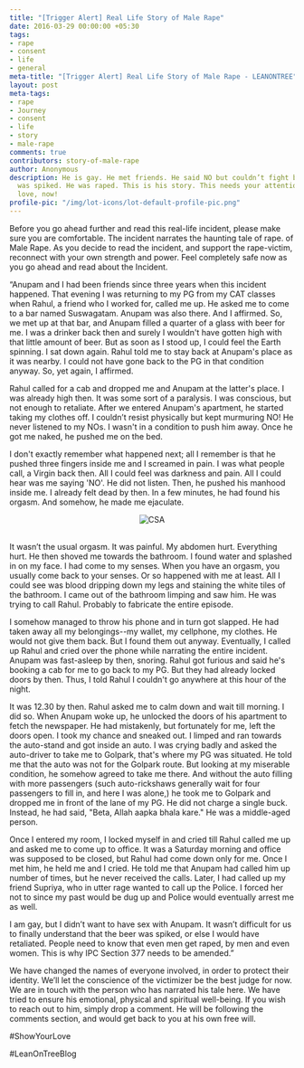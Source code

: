 ```yaml
---
title: "[Trigger Alert] Real Life Story of Male Rape"
date: 2016-03-29 00:00:00 +05:30
tags:
- rape
- consent
- life
- general
meta-title: "[Trigger Alert] Real Life Story of Male Rape - LEANONTREE"
layout: post
meta-tags:
- rape
- Journey
- consent
- life
- story
- male-rape
comments: true
contributors: story-of-male-rape
author: Anonymous
description: He is gay. He met friends. He said NO but couldn’t fight back. His drink
  was spiked. He was raped. This is his story. This needs your attention &amp; your
  love, now!
profile-pic: "/img/lot-icons/lot-default-profile-pic.png"
---
```


<p class="lot-text">Before you go ahead further and read this real-life incident, please make sure you are comfortable. The incident narrates the haunting tale of rape. of Male Rape. As you decide to read the incident, and support the rape-victim, reconnect with your own strength and power. Feel completely safe now as you go ahead and read about the Incident.</p>

<p class="post-text-format">“Anupam and I had been friends since three years when this incident happened. <!--more-->That evening I was returning to my PG from my CAT classes when Rahul, a friend who I worked for, called me up. He asked me to come to a bar named Suswagatam. Anupam was also there. And I affirmed. So, we met up at that bar, and Anupam filled a quarter of a glass with beer for me. I was a drinker back then and surely I wouldn't have gotten high with that little amount of beer. But as soon as I stood up, I could feel the Earth spinning. I sat down again. Rahul told me to stay back at Anupam's place as it was nearby. I could not have gone back to the PG in that condition anyway. So, yet again, I affirmed.</p>

<p class="post-text-format">Rahul called for a cab and dropped me and Anupam at the latter's place. I was already high then. It was some sort of a paralysis. I was conscious, but not enough to retaliate. After we entered Anupam's apartment, he started taking my clothes off. I couldn’t resist physically but kept murmuring NO! He never listened to my NOs. I wasn't in a condition to push him away. Once he got me naked, he pushed me on the bed.</p>

<p class="post-text-format">I don't exactly remember what happened next; all I remember is that he pushed three fingers inside me and I screamed in pain. I was what people call, a Virgin back then. All I could feel was darkness and pain. All I could hear was me saying 'NO'. He did not listen. Then, he pushed his manhood inside me. I already felt dead by then. In a few minutes, he had found his orgasm. And somehow, he made me ejaculate.</p>

<div class="separator" style="clear: both; text-align: center;">
<img class="img-responsive center-block" alt="CSA" src="/img/story-of-male-rape/story-of-male-rape-1.jpg" /></div><br/>


<p class="post-text-format">It wasn’t the usual orgasm. It was painful. My abdomen hurt. Everything hurt. He then shoved me towards the bathroom. I found water and splashed in on my face. I had come to my senses. When you have an orgasm, you usually come back to your senses. Or so happened with me at least. All I could see was blood dripping down my legs and staining the white tiles of the bathroom. I came out of the bathroom limping and saw him. He was trying to call Rahul. Probably to fabricate the entire episode.</p>

<p class="post-text-format">I somehow managed to throw his phone and in turn got slapped. He had taken away all my belongings--my wallet, my cellphone, my clothes. He would not give them back. But I found them out anyway. Eventually, I called up Rahul and cried over the phone while narrating the entire incident. Anupam was fast-asleep by then, snoring. Rahul got furious and said he's booking a cab for me to go back to my PG. But they had already locked doors by then. Thus, I told Rahul I couldn't go anywhere at this hour of the night.</p>


<p class="post-text-format">It was 12.30 by then. Rahul asked me to calm down and wait till morning. I did so. When Anupam woke up, he unlocked the doors of his apartment to fetch the newspaper. He had mistakenly, but fortunately for me, left the doors open. I took my chance and sneaked out. I limped and ran towards the auto-stand and got inside an auto. I was crying badly and asked the auto-driver to take me to Golpark, that's where my PG was situated. He told me that the auto was not for the Golpark route. But looking at my miserable condition, he somehow agreed to take me there. And without the auto filling with more passengers (such auto-rickshaws generally wait for four passengers to fill in, and here I was alone,) he took me to Golpark and dropped me in front of the lane of my PG. He did not charge a single buck. Instead, he had said, "Beta, Allah aapka bhala kare." He was a middle-aged person.</p>

<p class="post-text-format">Once I entered my room, I locked myself in and cried till Rahul called me up and asked me to come up to office. It was a Saturday morning and office was supposed to be closed, but Rahul had come down only for me. Once I met him, he held me and I cried. He told me that Anupam had called him up number of times, but he never received the calls. Later, I had called up my friend Supriya, who in utter rage wanted to call up the Police. I forced her not to since my past would be dug up and Police would eventually arrest me as well.</p>

<p class="post-text-format">I am gay, but I didn’t want to have sex with Anupam. It wasn’t difficult for us to finally understand that the beer was spiked, or else I would have retaliated. People need to know that even men get raped, by men and even women. This is why IPC Section 377 needs to be amended.” </p>

<p class="lot-text">We have changed the names of everyone involved, in order to protect their identity. We’ll let the conscience of the victimizer be the best judge for now. We are in touch with the person who has narrated his tale here. We have tried to ensure his emotional, physical and spiritual well-being. If you wish to reach out to him, simply drop a comment. He will be following the comments section, and would get back to you at his own free will.</p>

<p class="lot-text">#ShowYourLove</p>
<p class="lot-text">#LeanOnTreeBlog</p>
